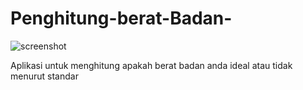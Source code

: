 # Penghitung-berat-Badan-

![screenshot](https://pengenkoding.files.wordpress.com/2020/02/screenshot-from-2020-02-19-13-56-53.png?w=383)

Aplikasi untuk menghitung apakah berat badan anda ideal atau tidak menurut standar
